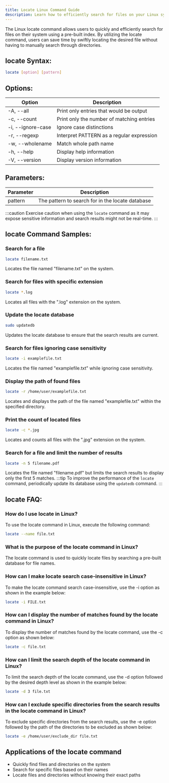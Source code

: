 ```yaml
---
title: Locate Linux Command Guide
description: Learn how to efficiently search for files on your Linux system with the locate command.
---
```


The Linux locate command allows users to quickly and efficiently search for files on their system using a pre-built index. By utilizing the locate command, users can save time by swiftly locating the desired file without having to manually search through directories.

## locate Syntax:
```bash
locate [option] [pattern]
```
## Options:

| Option         | Description                                    |
|----------------|------------------------------------------------|
| -A, --all      | Print only entries that would be output        |
| -c, --count    | Print only the number of matching entries      |
| -i, --ignore-case | Ignore case distinctions                       |
| -r, --regexp   | Interpret PATTERN as a regular expression      |
| -w, --wholename | Match whole path name                         |
| -h, --help     | Display help information                       |
| -V, --version  | Display version information                    |


## Parameters:

| Parameter     | Description                                         |
|---------------|-----------------------------------------------------|
| pattern       | The pattern to search for in the locate database    |
  
:::caution
Exercise caution when using the `locate` command as it may expose sensitive information and search results might not be real-time.
:::
## locate Command Samples:
### Search for a file
```bash
locate filename.txt
```
Locates the file named "filename.txt" on the system.

### Search for files with specific extension
```bash
locate *.log
```
Locates all files with the ".log" extension on the system.

### Update the locate database
```bash
sudo updatedb
```
Updates the locate database to ensure that the search results are current.

### Search for files ignoring case sensitivity
```bash
locate -i examplefile.txt
```
Locates the file named "examplefile.txt" while ignoring case sensitivity.

### Display the path of found files
```bash
locate -r /home/user/examplefile.txt
```
Locates and displays the path of the file named "examplefile.txt" within the specified directory.

### Print the count of located files
```bash
locate -c *.jpg
```
Locates and counts all files with the ".jpg" extension on the system.

### Search for a file and limit the number of results
```bash
locate -n 5 filename.pdf
```
Locates the file named "filename.pdf" but limits the search results to display only the first 5 matches.
:::tip
To improve the performance of the `locate` command, periodically update its database using the `updatedb` command.
:::

## locate FAQ:
### How do I use locate in Linux?
To use the locate command in Linux, execute the following command:
```bash
locate --name file.txt
```

### What is the purpose of the locate command in Linux?
The locate command is used to quickly locate files by searching a pre-built database for file names.

### How can I make locate search case-insensitive in Linux?
To make the locate command search case-insensitive, use the -i option as shown in the example below:
```bash
locate -i FILE.txt
```

### How can I display the number of matches found by the locate command in Linux?
To display the number of matches found by the locate command, use the -c option as shown below:
```bash
locate -c file.txt
```

### How can I limit the search depth of the locate command in Linux?
To limit the search depth of the locate command, use the -d option followed by the desired depth level as shown in the example below:
```bash
locate -d 3 file.txt
```

### How can I exclude specific directories from the search results in the locate command in Linux?
To exclude specific directories from the search results, use the -e option followed by the path of the directories to be excluded as shown below:
```bash
locate -e /home/user/exclude_dir file.txt
```
## Applications of the locate command

- Quickly find files and directories on the system
- Search for specific files based on their names
- Locate files and directories without knowing their exact paths